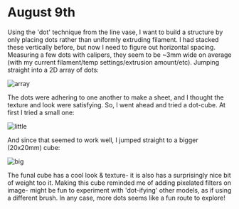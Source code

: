 # August 9th
Using the 'dot' technique from the line vase, I want to build a structure by only placing dots rather than uniformly extruding filament. I had stacked these vertically before, but now I need to figure out horizontal spacing. Measuring a few dots with calipers, they seem to be ~3mm wide on average (with my current filament/temp settings/extrusion amount/etc). Jumping straight into a 2D array of dots:

![array](./assets/2d.png)

The dots were adhering to one another to make a sheet, and I thought the texture and look were satisfying. So, I went ahead and tried a dot-cube. At first I tried a small one:

![little](./assets/little.png)

And since that seemed to work well, I jumped straight to a bigger (20x20mm) cube:

![big](./assets/big.png)

The funal cube has a cool look & texture- it is also has a surprisingly nice bit of weight too it. Making this cube reminded me of adding pixelated filters on image- might be fun to experiment with 'dot-ifying' other models, as if using a different brush. In any case, more dots seems like a fun route to explore!
